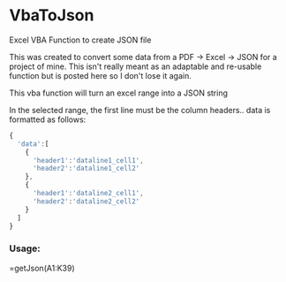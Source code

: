 # VbaToJson
Excel VBA Function to create JSON file

This was created to convert some data from a PDF -> Excel -> JSON for a project of mine.  This isn't really meant as an adaptable and re-usable function but is posted here so I don't lose it again.

This vba function will turn an excel range into a JSON string

In the selected range, the first line must be the column headers..
data is formatted as follows:
```javascript
{
  'data':[
    {
      'header1':'dataline1_cell1',
      'header2':'dataline1_cell2'
    },
    {
      'header1':'dataline2_cell1',
      'header2':'dataline2_cell2'    
    }
  ]
}
```
<h3>Usage:</h3> 
=getJson(A1:K39)


